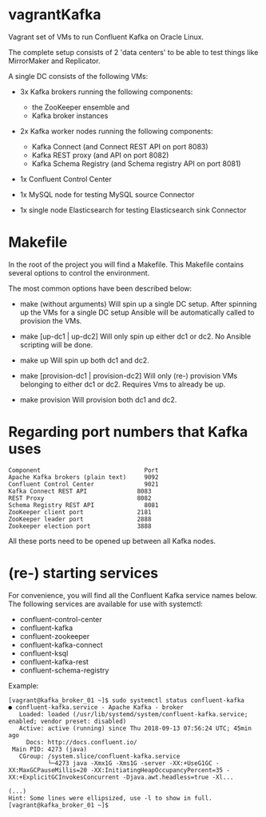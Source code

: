 # vagrantKafka
Vagrant set of VMs to run Confluent Kafka on Oracle Linux.

The complete setup consists of 2 'data centers' to be able to test things like MirrorMaker and Replicator.

A single DC consists of the following VMs:
* 3x Kafka brokers running the following components:
  * the ZooKeeper ensemble and
  * Kafka broker instances

* 2x Kafka worker nodes running the following components:
  * Kafka Connect (and Connect REST API on port 8083)
  * Kafka REST proxy (and API on port 8082)
  * Kafka Schema Registry (and Schema registry API on port 8081)

* 1x Confluent Control Center

* 1x MySQL node for testing MySQL source Connector

* 1x single node Elasticsearch for testing Elasticsearch sink Connector


# Makefile
In the root of the project you will find a Makefile.
This Makefile contains several options to control the environment.

The most common options have been described below:

* make (without arguments)
Will spin up a single DC setup. After spinning up the VMs for a single DC setup Ansible will be automatically called to provision the VMs.

* make [up-dc1 | up-dc2]
Will only spin up either dc1 or dc2. No Ansible scripting will be done.

* make up
Will spin up both dc1 and dc2.

* make [provision-dc1 | provision-dc2]
Will only (re-) provision VMs belonging to either dc1 or dc2.
Requires Vms to already be up.

* make provision
Will provision both dc1 and dc2.



# Regarding port numbers that Kafka uses

```
Component	                          Port
Apache Kafka brokers (plain text)	  9092
Confluent Control Center	          9021
Kafka Connect REST API	            8083
REST Proxy                          8082
Schema Registry REST API	          8081
ZooKeeper client port               2181
ZooKeeper leader port               2888
Zookeeper election port             3888
```

All these ports need to be opened up between all Kafka nodes.



# (re-) starting services

For convenience, you will find all the Confluent Kafka service names below.
The following services are available for use with systemctl:

* confluent-control-center
* confluent-kafka
* confluent-zookeeper
* confluent-kafka-connect
* confluent-ksql
* confluent-kafka-rest
* confluent-schema-registry

Example:

```
[vagrant@kafka_broker_01 ~]$ sudo systemctl status confluent-kafka
● confluent-kafka.service - Apache Kafka - broker
   Loaded: loaded (/usr/lib/systemd/system/confluent-kafka.service; enabled; vendor preset: disabled)
   Active: active (running) since Thu 2018-09-13 07:56:24 UTC; 45min ago
     Docs: http://docs.confluent.io/
 Main PID: 4273 (java)
   CGroup: /system.slice/confluent-kafka.service
           └─4273 java -Xmx1G -Xms1G -server -XX:+UseG1GC -XX:MaxGCPauseMillis=20 -XX:InitiatingHeapOccupancyPercent=35 -XX:+ExplicitGCInvokesConcurrent -Djava.awt.headless=true -Xl...

(...)
Hint: Some lines were ellipsized, use -l to show in full.
[vagrant@kafka_broker_01 ~]$

```
